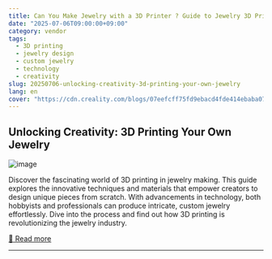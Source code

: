 ```yaml
---
title: Can You Make Jewelry with a 3D Printer ? Guide to Jewelry 3D Printing
date: "2025-07-06T09:00:00+09:00"
category: vendor
tags:
  - 3D printing
  - jewelry design
  - custom jewelry
  - technology
  - creativity
slug: 20250706-unlocking-creativity-3d-printing-your-own-jewelry
lang: en
cover: "https://cdn.creality.com/blogs/07eefcff75fd9ebacd4fde414ebaba07.png"
---
```


## Unlocking Creativity: 3D Printing Your Own Jewelry
![image](https://cdn.creality.com/blogs/07eefcff75fd9ebacd4fde414ebaba07.png)

Discover the fascinating world of 3D printing in jewelry making. This guide explores the innovative techniques and materials that empower creators to design unique pieces from scratch. With advancements in technology, both hobbyists and professionals can produce intricate, custom jewelry effortlessly. Dive into the process and find out how 3D printing is revolutionizing the jewelry industry.

[🔗 Read more](https://www.creality.com/blog/can-you-make-jewelry-with-a-3d-printer)

---